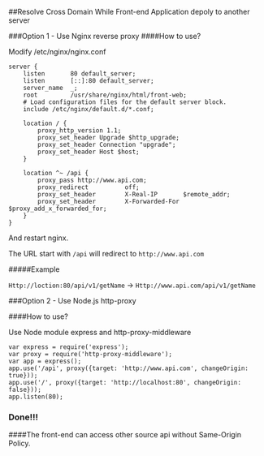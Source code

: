 ##Resolve Cross Domain While Front-end Application depoly to another server

###Option 1 - Use Nginx reverse proxy 
####How to use?

Modify /etc/nginx/nginx.conf

	server {
		listen       80 default_server;
		listen       [::]:80 default_server;
		server_name  _;
		root         /usr/share/nginx/html/front-web;
		# Load configuration files for the default server block.
		include /etc/nginx/default.d/*.conf;
	
		location / {
			proxy_http_version 1.1;
			proxy_set_header Upgrade $http_upgrade;
			proxy_set_header Connection "upgrade";
			proxy_set_header Host $host;
		}
	
		location ^~ /api {
		   	proxy_pass http://www.api.com;
			proxy_redirect          off;
			proxy_set_header        X-Real-IP       $remote_addr;
			proxy_set_header        X-Forwarded-For $proxy_add_x_forwarded_for;
		}
	}

And restart nginx.

The URL start with `/api` will redirect to `http://www.api.com`

#####Example

`Http://loction:80/api/v1/getName` -> `Http://www.api.com/api/v1/getName`

###Option 2 - Use Node.js http-proxy 

####How to use?

Use Node module express and http-proxy-middleware 

	var express = require('express');
	var proxy = require('http-proxy-middleware');
	var app = express();
	app.use('/api', proxy({target: 'http://www.api.com', changeOrigin: true}));
	app.use('/', proxy({target: 'http://localhost:80', changeOrigin: false}));
	app.listen(80);
	
### Done!!!

####The front-end can access other source api without Same-Origin Policy.